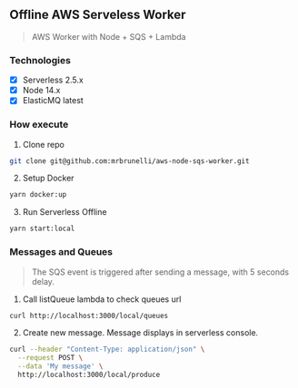 ## Offline AWS Serveless Worker

> AWS Worker with Node + SQS + Lambda

### Technologies

- [x] Serverless 2.5.x
- [x] Node 14.x
- [x] ElasticMQ latest

### How execute

1. Clone repo

```sh
git clone git@github.com:mrbrunelli/aws-node-sqs-worker.git
```

2. Setup Docker

```sh
yarn docker:up
```

3. Run Serverless Offline

```sh
yarn start:local
```

### Messages and Queues

> The SQS event is triggered after sending a message, with 5 seconds delay.

1. Call listQueue lambda to check queues url

```sh
curl http://localhost:3000/local/queues
```

2. Create new message. Message displays in serverless console.

```sh
curl --header "Content-Type: application/json" \
  --request POST \
  --data 'My message' \
  http://localhost:3000/local/produce
```
